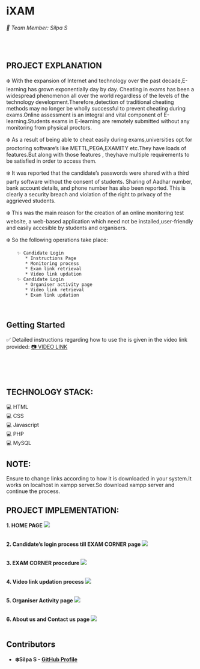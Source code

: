 # iXAM

<i>
 🙋 Team Member: Silpa S
</i>
<br></br>
<br></br>

## PROJECT EXPLANATION
❄️ With the expansion of Internet and technology over the past decade,E-learning has grown exponentially day by day. Cheating in exams has been a widespread phenomenon all over the world regardless of the levels of the technology development.Therefore,detection of traditional cheating methods may no longer be wholly successful to prevent cheating during exams.Online assessment is an integral and vital component of E-learning.Students exams in E-learning are remotely submitted without any monitoring from physical proctors.

❄️ As a result of being able to cheat easily during exams,universities opt for proctoring software’s like METTL,PEGA,EXAMITY etc.They have loads of features.But along with those features , theyhave multiple requirements to be satisfied in order to access them.

❄️ It was reported that the candidate’s passwords were shared with a third party software without the consent of students. Sharing of Aadhar number, bank account details, and phone number has also been reported. This is clearly a security breach and violation of the right to privacy of the aggrieved students.
 

❄️ This was the main reason for the creation of an online monitoring test website, a web-based application which need not be installed,user-friendly and easily accesible by students and organisers.


❄️ So the following operations take place:

        ✨ Candidate Login
           * Instructions Page
           * Monitoring process
           * Exam link retrieval
           * Video link updation
        ✨ Candidate Login
           * Organiser activity page
           * Video link retrieval
           * Exam link updation
      
<br>

## Getting Started

✅ Detailed instructions regarding how to use the  is given in the video link provided: <a href="https://drive.google.com/file/d/12KYWxqbWqY3L37niSgiMjMsi9yzF0Jdq/view?usp=sharing"> 📷 VIDEO LINK </a>
<br></br>

<br></br>

## TECHNOLOGY STACK:
💻 HTML<br>
💻 CSS<br>
💻 Javascript<br>
💻 PHP<br>
💻 MySQL<br>

## NOTE:
Ensure to change links according to how it is downloaded in your system.It works on localhost in xampp server.So download xampp server and continue the process.

## PROJECT IMPLEMENTATION:

<b>1. HOME PAGE<b>
<kbd><img src="https://github.com/silpasreeni99/iXAM/blob/main/readme%20images/image1.png"></img></kbd>
<br></br>

<b>2. Candidate’s login process till EXAM CORNER page<b>
<kbd><img src="https://github.com/silpasreeni99/iXAM/blob/main/readme%20images/image2.png"></img></kbd>
 <br></br>
 
<b>3. EXAM CORNER procedure<b>
<kbd><img src="https://github.com/silpasreeni99/iXAM/blob/main/readme%20images/image3.png"></img></kbd>
 <br></br>
 
<b>4. Video link updation process<b>
<kbd><img src="https://github.com/silpasreeni99/iXAM/blob/main/readme%20images/image4.png"></img></kbd>
 <br></br>
 
 <b>5. Organiser Activity page<b>
<kbd><img src="https://github.com/silpasreeni99/iXAM/blob/main/readme%20images/image5.png"></img></kbd>
 <br></br>
 
 <b>6. About us and Contact us page<b>
<kbd><img src="https://github.com/silpasreeni99/iXAM/blob/main/readme%20images/image6.png"></img></kbd>
 <br></br>
 

## Contributors

* **❄️Silpa S** - [GitHub Profile](https://github.com/silpasreeni99)

